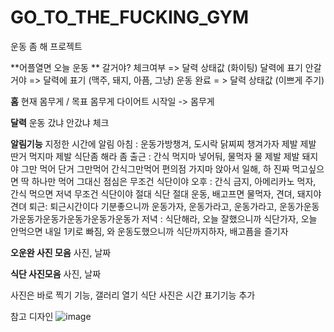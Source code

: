 # GO_TO_THE_FUCKING_GYM
운동 좀 해 프로젝트

**어플열면 오늘 운동 **
갈거야? 체크여부  => 달력 상태값 (화이팅) 달력에 표기 
안갈거야 => 달력에 표기 (맥주, 돼지, 아픔, 그냥)
운동 완료 = > 달력 상태값 (이쁘게 주기)


**홈**
현재 몸무게 / 목표 몸무게
다이어트 시작일 -> 몸무게

**달력**
운동 갔냐 안갔냐 체크

**알림기능**
지정한 시간에 알림 
아침 : 운동가방챙겨, 도시락 닭찌찌 챙겨가자 제발 제발 딴거 먹지마 제발 식단좀 해라 좀
출근 : 간식 먹지마 넣어둬, 물먹자 물 제발 제발 돼지야 그만 먹어 단거 그만먹어 간식그만먹어 편의점 가지마 앉아서 일해, 하 진짜 먹고싶으면 딱 하나만 먹어 그대신 점심은 무조건 식단이야
오후 : 간식 금지, 아메리카노 먹자, 간식 먹으면 저녁 무조건 식단이야 절대 식단 절대 운동, 배고프면 물먹자, 견뎌, 돼지야 견뎌
퇴근: 퇴근시간이다 기분좋으니까 운동가자, 운동가라고, 운동가라고, 운동가운동가운동가운동가운동가운동가운동가
저녁 : 식단해라, 오늘 잘했으니까 식단가자, 오늘 안먹으면 내일 1키로 빠짐, 와 운동도했으니까 식단까지하자, 배고픔을 즐기자

**오운완 사진 모음**
사진, 날짜

**식단 사진모음**
사진, 날짜

사진은 바로 찍기 기능, 갤러리 열기
식단 사진은 시간 표기기능 추가 



참고 디자인
![image](https://github.com/AmericanoJelly/GO_TO_THE_FUCKING_GYM/assets/87961179/ef8348f1-a97d-41c1-acc5-1f76c3f568e1)
